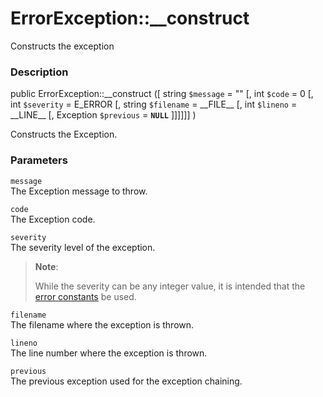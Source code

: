 ErrorException::\_\_construct
=============================

Constructs the exception

### Description

<span class="modifier">public</span> <span
class="methodname">ErrorException::\_\_construct</span> (\[ <span
class="methodparam"><span class="type">string</span> `$message`<span
class="initializer"> = ""</span></span> \[, <span
class="methodparam"><span class="type">int</span> `$code`<span
class="initializer"> = 0</span></span> \[, <span
class="methodparam"><span class="type">int</span> `$severity`<span
class="initializer"> = E\_ERROR</span></span> \[, <span
class="methodparam"><span class="type">string</span> `$filename`<span
class="initializer"> = \_\_FILE\_\_</span></span> \[, <span
class="methodparam"><span class="type">int</span> `$lineno`<span
class="initializer"> = \_\_LINE\_\_</span></span> \[, <span
class="methodparam"><span class="type">Exception</span> `$previous`<span
class="initializer"> = **`NULL`**</span></span> \]\]\]\]\]\] )

Constructs the Exception.

### Parameters

`message`  
The Exception message to throw.

`code`  
The Exception code.

`severity`  
The severity level of the exception.

> **Note**:
>
> While the severity can be any <span class="type">integer</span> value,
> it is intended that the
> <a href="/errorfunc/constants.html" class="link">error constants</a>
> be used.

`filename`  
The filename where the exception is thrown.

`lineno`  
The line number where the exception is thrown.

`previous`  
The previous exception used for the exception chaining.

